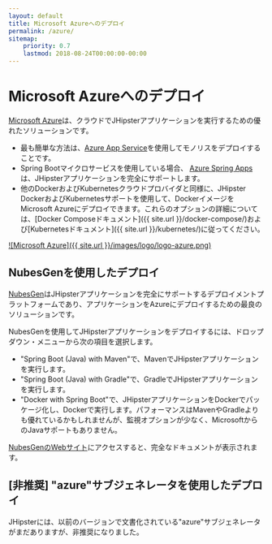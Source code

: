 ```yaml
---
layout: default
title: Microsoft Azureへのデプロイ
permalink: /azure/
sitemap:
    priority: 0.7
    lastmod: 2018-08-24T00:00:00-00:00
---
```


# <i class="fa fa-cloud-upload"></i> Microsoft Azureへのデプロイ

[Microsoft Azure](https://azure.microsoft.com/overview/?WT.mc_id=online-jhipster-judubois)は、クラウドでJHipsterアプリケーションを実行するための優れたソリューションです。

- 最も簡単な方法は、[Azure App Service](https://azure.microsoft.com/services/app-service/?WT.mc_id=online-jhipster-judubois)を使用してモノリスをデプロイすることです。
- Spring Bootマイクロサービスを使用している場合、
 [Azure Spring Apps](https://azure.microsoft.com/services/spring-apps/?WT.mc_id=online-jhipster-judubois)は、JHipsterアプリケーションを完全にサポートします。
- 他のDockerおよびKubernetesクラウドプロバイダと同様に、JHipster DockerおよびKubernetesサポートを使用して、DockerイメージをMicrosoft Azureにデプロイできます。これらのオプションの詳細については、[Docker Composeドキュメント]({{ site.url }}/docker-compose/)および[Kubernetesドキュメント]({{ site.url }}/kubernetes/)に従ってください。

[![Microsoft Azure]({{ site.url }}/images/logo/logo-azure.png)](https://azure.microsoft.com/overview/?WT.mc_id=online-jhipster-judubois)

<h2>NubesGenを使用したデプロイ</h2>

[NubesGen](https://www.nubesgen.com)はJHipsterアプリケーションを完全にサポートするデプロイメントプラットフォームであり、アプリケーションをAzureにデプロイするための最良のソリューションです。

NubesGenを使用してJHipsterアプリケーションをデプロイするには、ドロップダウン・メニューから次の項目を選択します。

- "Spring Boot (Java) with Maven"で、MavenでJHipsterアプリケーションを実行します。
- "Spring Boot (Java) with Gradle"で、GradleでJHipsterアプリケーションを実行します。
- "Docker with Spring Boot"で、JHipsterアプリケーションをDockerでパッケージ化し、Dockerで実行します。パフォーマンスはMavenやGradleよりも優れているかもしれませんが、監視オプションが少なく、MicrosoftからのJavaサポートもありません。

[NubesGenのWebサイト](https://www.nubesgen.com)にアクセスすると、完全なドキュメントが表示されます。

<h2>[非推奨] "azure"サブジェネレータを使用したデプロイ</h2>

JHipsterには、以前のバージョンで文書化されている"azure"サブジェネレータがまだありますが、非推奨になりました。

